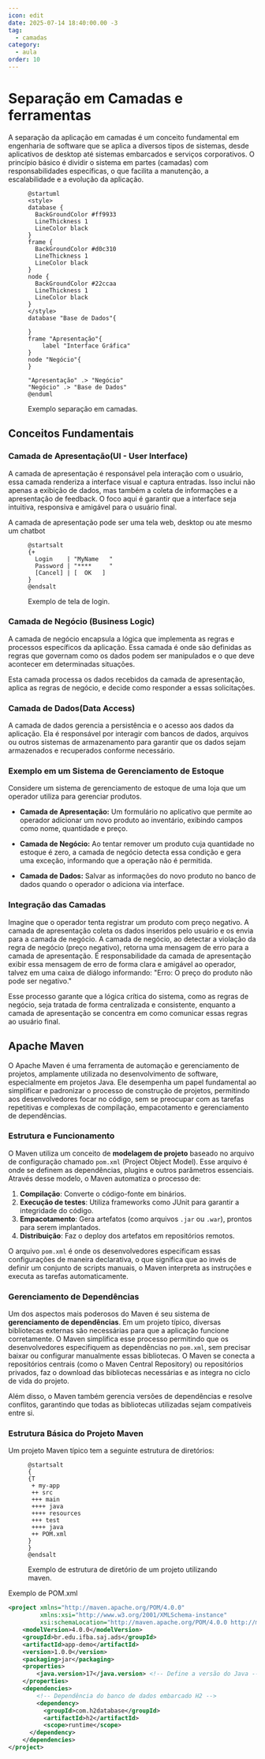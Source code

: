 ```yaml
---
icon: edit
date: 2025-07-14 18:40:00.00 -3
tag:
  - camadas
category:
  - aula
order: 10
---
```


# Separação em Camadas e ferramentas

A separação da aplicação em camadas é um conceito fundamental em engenharia de software que se aplica a diversos tipos de sistemas, desde aplicativos de desktop até sistemas embarcados e serviços corporativos. O princípio básico é dividir o sistema em partes (camadas) com responsabilidades específicas, o que facilita a manutenção, a escalabilidade e a evolução da aplicação.

<figure>

```plantuml
@startuml
<style>
database {
  BackGroundColor #ff9933
  LineThickness 1
  LineColor black
}
frame {
  BackGroundColor #d0c310
  LineThickness 1
  LineColor black
}
node {
  BackGroundColor #22ccaa
  LineThickness 1
  LineColor black
}
</style>
database "Base de Dados"{
    
}
frame "Apresentação"{
    label "Interface Gráfica"
}
node "Negócio"{
}

"Apresentação" .> "Negócio"
"Negócio" .> "Base de Dados"
@enduml
```

<figcaption> Exemplo separação em camadas.</figcaption>
</figure>

## Conceitos Fundamentais

### Camada de Apresentação(UI - User Interface)

A camada de apresentação é responsável pela interação com o usuário, essa camada renderiza a interface visual e captura entradas. Isso inclui não apenas a exibição de dados, mas também a coleta de informações e a apresentação de feedback. O foco aqui é garantir que a interface seja intuitiva, responsiva e amigável para o usuário final.

A camada de apresentação pode ser uma tela web, desktop ou ate mesmo um chatbot

<figure>

```plantuml
@startsalt
{+
  Login    | "MyName   "
  Password | "****     "
  [Cancel] | [  OK   ]
}
@endsalt
```

<figcaption> Exemplo de tela de login.</figcaption>
</figure>

### Camada de Negócio (Business Logic)

A camada de negócio encapsula a lógica que implementa as regras e processos específicos da aplicação. Essa camada é onde são definidas as regras que governam como os dados podem ser manipulados e o que deve acontecer em determinadas situações.

Esta camada processa os dados recebidos da camada de apresentação, aplica as regras de negócio, e decide como responder a essas solicitações. 


### Camada de Dados(Data Access)

A camada de dados gerencia a persistência e o acesso aos dados da aplicação. Ela é responsável por interagir com bancos de dados, arquivos ou outros sistemas de armazenamento para garantir que os dados sejam armazenados e recuperados conforme necessário.

### Exemplo em um Sistema de Gerenciamento de Estoque

Considere um sistema de gerenciamento de estoque de uma loja que um operador utiliza para gerenciar produtos.

- **Camada de Apresentação:** Um formulário no aplicativo que permite ao operador adicionar um novo produto ao inventário, exibindo campos como nome, quantidade e preço.

- **Camada de Negócio:** Ao tentar remover um produto cuja quantidade no estoque é zero, a camada de negócio detecta essa condição e gera uma exceção, informando que a operação não é permitida.

- **Camada de Dados:** Salvar as informações do novo produto no banco de dados quando o operador o adiciona via interface.

### Integração das Camadas

Imagine que o operador tenta registrar um produto com preço negativo. A camada de apresentação coleta os dados inseridos pelo usuário e os envia para a camada de negócio. A camada de negócio, ao detectar a violação da regra de negócio (preço negativo), retorna uma mensagem de erro para a camada de apresentação. É responsabilidade da camada de apresentação exibir essa mensagem de erro de forma clara e amigável ao operador, talvez em uma caixa de diálogo informando: "Erro: O preço do produto não pode ser negativo."

Esse processo garante que a lógica crítica do sistema, como as regras de negócio, seja tratada de forma centralizada e consistente, enquanto a camada de apresentação se concentra em como comunicar essas regras ao usuário final.

## Apache Maven

O Apache Maven é uma ferramenta de automação e gerenciamento de projetos, amplamente utilizada no desenvolvimento de software, especialmente em projetos Java. Ele desempenha um papel fundamental ao simplificar e padronizar o processo de construção de projetos, permitindo aos desenvolvedores focar no código, sem se preocupar com as tarefas repetitivas e complexas de compilação, empacotamento e gerenciamento de dependências.

### Estrutura e Funcionamento

O Maven utiliza um conceito de **modelagem de projeto** baseado no arquivo de configuração chamado `pom.xml` (Project Object Model). Esse arquivo é onde se definem as dependências, plugins e outros parâmetros essenciais. Através desse modelo, o Maven automatiza o processo de:

1. **Compilação**: Converte o código-fonte em binários.
2. **Execução de testes**: Utiliza frameworks como JUnit para garantir a integridade do código.
3. **Empacotamento**: Gera artefatos (como arquivos `.jar` ou `.war`), prontos para serem implantados.
4. **Distribuição**: Faz o deploy dos artefatos em repositórios remotos.

O arquivo `pom.xml` é onde os desenvolvedores especificam essas configurações de maneira declarativa, o que significa que ao invés de definir um conjunto de scripts manuais, o Maven interpreta as instruções e executa as tarefas automaticamente.

### Gerenciamento de Dependências

Um dos aspectos mais poderosos do Maven é seu sistema de **gerenciamento de dependências**. Em um projeto típico, diversas bibliotecas externas são necessárias para que a aplicação funcione corretamente. O Maven simplifica esse processo permitindo que os desenvolvedores especifiquem as dependências no `pom.xml`, sem precisar baixar ou configurar manualmente essas bibliotecas. O Maven se conecta a repositórios centrais (como o Maven Central Repository) ou repositórios privados, faz o download das bibliotecas necessárias e as integra no ciclo de vida do projeto.

Além disso, o Maven também gerencia versões de dependências e resolve conflitos, garantindo que todas as bibliotecas utilizadas sejam compatíveis entre si.

### Estrutura Básica do Projeto Maven
Um projeto Maven típico tem a seguinte estrutura de diretórios:

<figure>

```plantuml
@startsalt
{
{T
 + my-app
 ++ src
 +++ main
 ++++ java
 ++++ resources
 +++ test
 ++++ java
 ++ POM.xml
}
}
@endsalt
```
<figcaption> Exemplo de estrutura de diretório de um projeto utilizando maven.</figcaption>
</figure>


Exemplo de POM.xml

```xml
<project xmlns="http://maven.apache.org/POM/4.0.0"
         xmlns:xsi="http://www.w3.org/2001/XMLSchema-instance"
         xsi:schemaLocation="http://maven.apache.org/POM/4.0.0 http://maven.apache.org/xsd/maven-4.0.0.xsd">
    <modelVersion>4.0.0</modelVersion>
    <groupId>br.edu.ifba.saj.ads</groupId>
    <artifactId>app-demo</artifactId>
    <version>1.0.0</version>
    <packaging>jar</packaging>
    <properties>
        <java.version>17</java.version> <!-- Define a versão do Java -->
    </properties>
    <dependencies>
        <!-- Dependência do banco de dados embarcado H2 -->
        <dependency>
          <groupId>com.h2database</groupId>
          <artifactId>h2</artifactId>
          <scope>runtime</scope>
      </dependency>
    </dependencies>
</project>
```

